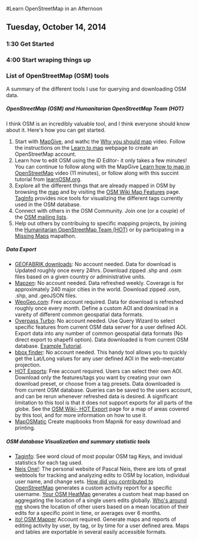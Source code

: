 #Learn OpenStreetMap in an Afternoon
## Tuesday, October 14, 2014

### 1:30 Get Started

### 4:00 Start wraping things up


### List of OpenStreetMap (OSM) tools     
A summary of the different tools I use for querying and downloading OSM data.  

##### OpenStreetMap (OSM) and Humanitarian OpenStreetMap Team (HOT)
I think OSM is an incredibly valuable tool, and I think everyone should know about it. Here's how you can get started.   

   1. Start with [MapGive](http://wwww.mapgive.state.gov), and wathc the [Why you should map](http://mapgive.state.gov/why-map/) video.  Follow the instructions on the [Learn to map](http://mapgive.state.gov/learn-to-map/) webpage to create an OpenStreetMap account.  
   2. Learn how to edit OSM using the iD Editor- it only takes a few minutes! You can continue to follow along with the MapGive [Learn how to map in OpenStreetMap](http://mapgive.state.gov/learn-to-map/) video (11 minutes), or follow along with this succint tutorial from [learnOSM.org](http://learnosm.org/en/editing/id-editor/).
   3. Explore all the different things that are already mapped in OSM by browsing the [map](openstreetmap.org) and by visiting the [OSM Wiki Map Features](http://wiki.osm.org/wiki/Map_Features) page.  [TagInfo](https://taginfo.openstreetmap.org/) provides nice tools for visualizing the different tags currently used in the OSM database.
   4. Connect with others in the OSM Community.  Join one (or a couple) of the [OSM mailing lists](http://wiki.openstreetmap.org/wiki/Mailing_lists).
   5. Help out others by contribuing to specific mapping projects, by joining the [Humanitarian OpenStreetMap Team (HOT)](http://hot.openstreetmap.org/get-involved) or by participating in a [Missing Maps](http://wiki.openstreetmap.org/wiki/Missing_Maps_Project) mapathon.

##### Data Export  
   * [GEOFABRIK downloads](http://download.geofabrik.de/): No account needed. Data for download is Updated roughly once every 24hrs. Download zipped .shp and .osm files based on a given country or administrative units. 
   * [Mapzen](https://mapzen.com/metro-extracts/): No account needed.  Data refreshed weekly.  Coverage is for approximately 240 major cities in the world.  Download zipped .osm, .shp, and .geoJSON files.
   * [WeoGeo.com](http://www.weogeo.com/data/OpenStreetMap_Data.html): Free account required. Data for download is refreshed  roughly once every month. Define a custom AOI and download in a vareity of different common geospatial data formats.   
   * [Overpass Turbo](http://overpass-turbo.eu/): No account needed.  Use Query Wizard to select specific features from current OSM data server for a user defined AOI.  Export data into any number of common geospatial data formats (No direct export to shapefil option). Data downloaded is from current OSM database. [Example Tutorial](/Tutorials/OSM-Export_Tools.md).  
   * [bbox finder](http://bboxfinder.com/): No account needed.  This handy tool allows you to quickly get the Lat/Long values for any user defined AOI in the web-mercator projection.  
   * [HOT Exports](http://export.hotosm.org/): Free account required. Users can select their own AOI. Download only the features/tags you want by creating your own download preset, or choose from a tag presets.  Data downloaded is from current OSM database. Queries can be saved to the users account, and can be rerun whenever refreshed data is desired. A significant limitation to this tool is that it does not support exports for all parts of the globe.  See the [OSM Wiki- HOT Export](http://wiki.openstreetmap.org/wiki/HOT_Exports) page for a map of areas covered by this tool, and for more information on how to use it.
   * [MapOSMatic](http://www.maposmatic.org/) Create mapbooks from Mapnik for easy download and printing.

##### OSM database Visualization and summary statistic tools  
   * [Taginfo](http://taginfo.openstreetmap.org/): See word cloud of most popular OSM tag Keys, and invidual statistics for each tag used.  
   * [Neis One!](http://neis-one.org/): The personal website of Pascal Neis, there are lots of great webtools for tracking and analyzing edits to OSM by location, individual user name, and change sets. [How did you contributed to OpenStreetMap](http://hdyc.neis-one.org/) generates a custom activity report for a specific username. [Your OSM HeatMap](http://yosmhm.neis-one.org/) generates a custom heat map based on aggregating the location of a single users edits globally.   [Who's around me](http://resultmaps.neis-one.org/oooc) shows the location of other users based on a mean location of their edits for a specific point in time, or averages over 6 months.  
   * [ito! OSM Mapper](http://www.itoworld.com/static/openstreetmap_tools/osm_mapper.html) Account required.  Generate maps and reports of editing activity by user, by tag, or by time for a user defined area.  Maps and tables are exportable in several easily accessible formats.
